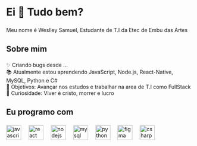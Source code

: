 <h1 align="left">Ei 👋 Tudo bem?</h1>

###

<p align="left">Meu nome é Weslley Samuel, Estudante de T.I da Etec de Embu das Artes</p>

###

<h2 align="left">Sobre mim</h2>

###

<p align="left">✨ Criando bugs desde ...<br>📚 Atualmente estou aprendendo JavaScript, Node.js, React-Native, MySQL, Python e C# <br>🎯 Objetivos: Avançar nos estudos e trabalhar na area de T.I como FullStack<br>🎲 Curiosidade: Viver é cristo, morrer e lucro</p>

###

<h2 align="left">Eu programo com</h2>

###

<div align="left">
  <img src="https://cdn.jsdelivr.net/gh/devicons/devicon/icons/javascript/javascript-original.svg" height="40" alt="javascript logo"  />
  <img width="12" />
  <img src="https://cdn.jsdelivr.net/gh/devicons/devicon/icons/react/react-original.svg" height="40" alt="react logo"  />
  <img width="12" />
  <img src="https://cdn.jsdelivr.net/gh/devicons/devicon/icons/nodejs/nodejs-original.svg" height="40" alt="nodejs logo"  />
  <img width="12" />
  <img src="https://cdn.jsdelivr.net/gh/devicons/devicon/icons/mysql/mysql-original.svg" height="40" alt="mysql logo"  />
  <img width="12" />
  <img src="https://cdn.jsdelivr.net/gh/devicons/devicon/icons/python/python-original.svg" height="40" alt="python logo"  />
  <img width="12" />
  <img src="https://cdn.jsdelivr.net/gh/devicons/devicon/icons/figma/figma-original.svg" height="40" alt="figma logo"  />
  <img width="12" />
  <img src="https://cdn.jsdelivr.net/gh/devicons/devicon/icons/csharp/csharp-original.svg" height="40" alt="csharp logo"  />
</div>
</div>

